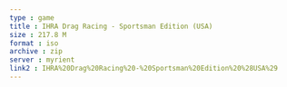 ```yaml
---
type : game
title : IHRA Drag Racing - Sportsman Edition (USA)
size : 217.8 M
format : iso
archive : zip
server : myrient
link2 : IHRA%20Drag%20Racing%20-%20Sportsman%20Edition%20%28USA%29
---
```

